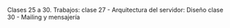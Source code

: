 Clases 25 a 30. 
Trabajos:     clase 27 - Arquitectura del servidor: Diseño
              clase 30 - Mailing y mensajería
